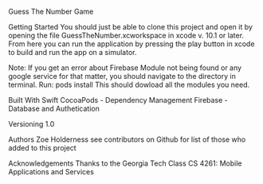 Guess The Number Game

Getting Started
You should just be able to clone this project and open it by opening the file GuessTheNumber.xcworkspace in xcode v. 10.1 or later. From here you can run the application by pressing the play button in xcode to build and run the app on a simulator. 

Note: If you get an error about Firebase Module not being found or any google service for that matter, you should navigate to the directory in terminal. Run:
    pods install
This should dowload all the modules you need.

Built With
Swift
CocoaPods - Dependency Management
Firebase - Database and Authetication

Versioning
1.0

Authors
Zoe Holderness
see contributors on Github for list of those who added to this project

Acknowledgements
Thanks to the Georgia Tech Class CS 4261: Mobile Applications and Services


